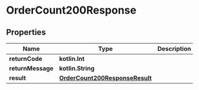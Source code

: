 
# OrderCount200Response

## Properties
| Name | Type | Description | Notes |
| ------------ | ------------- | ------------- | ------------- |
| **returnCode** | **kotlin.Int** |  |  [optional] |
| **returnMessage** | **kotlin.String** |  |  [optional] |
| **result** | [**OrderCount200ResponseResult**](OrderCount200ResponseResult.md) |  |  [optional] |



